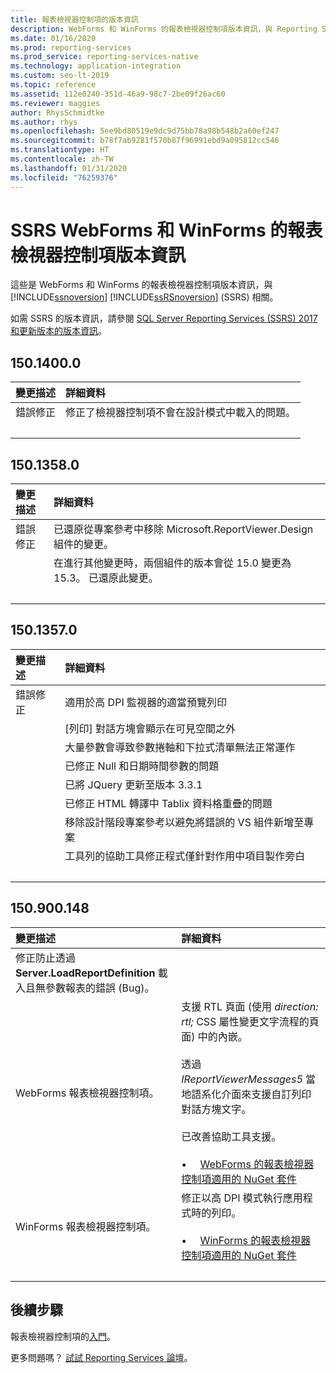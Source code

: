 ```yaml
---
title: 報表檢視器控制項的版本資訊
description: WebForms 和 WinForms 的報表檢視器控制項版本資訊，與 Reporting Services 有關。
ms.date: 01/16/2020
ms.prod: reporting-services
ms.prod_service: reporting-services-native
ms.technology: application-integration
ms.custom: seo-lt-2019
ms.topic: reference
ms.assetid: 112e0240-351d-46a9-98c7-2be09f26ac60
ms.reviewer: maggies
author: RhysSchmidtke
ms.author: rhys
ms.openlocfilehash: 5ee9bd80519e9dc9d75bb78a98b548b2a60ef247
ms.sourcegitcommit: b78f7ab9281f570b87f96991ebd9a095812cc546
ms.translationtype: HT
ms.contentlocale: zh-TW
ms.lasthandoff: 01/31/2020
ms.locfileid: "76259376"
---
```

# <a name="release-notes-for-report-viewer-controls-for-webforms-and-winforms-of-ssrs"></a>SSRS WebForms 和 WinForms 的報表檢視器控制項版本資訊

這些是 WebForms 和 WinForms 的報表檢視器控制項版本資訊，與 [!INCLUDE[ssnoversion](../../includes/ssnoversion-md.md)] [!INCLUDE[ssRSnoversion](../../includes/ssrsnoversion-md.md)] (SSRS) 相關。

如需 SSRS 的版本資訊，請參閱 [SQL Server Reporting Services (SSRS) 2017 和更新版本的版本資訊](../release-notes-reporting-services.md)。

## <a name="15014000"></a>150.1400.0
| 變更描述 | 詳細資料 |
| :----------------- | :------ |
| 錯誤修正 | 修正了檢視器控制項不會在設計模式中載入的問題。 |
| &nbsp; | &nbsp; |

## <a name="15013580"></a>150.1358.0
| 變更描述 | 詳細資料 |
| :----------------- | :------ |
| 錯誤修正 | 已還原從專案參考中移除 Microsoft.ReportViewer.Design 組件的變更。 |
|           | 在進行其他變更時，兩個組件的版本會從 15.0 變更為 15.3。 已還原此變更。 |
| &nbsp; | &nbsp; |

## <a name="15013570"></a>150.1357.0
| 變更描述 | 詳細資料 |
| :----------------- | :------ |
| 錯誤修正  | 適用於高 DPI 監視器的適當預覽列印 |
|            | [列印] 對話方塊會顯示在可見空間之外 |
|            | 大量參數會導致參數捲軸和下拉式清單無法正常運作 |
|            | 已修正 Null 和日期時間參數的問題 |
|            | 已將 JQuery 更新至版本 3.3.1 |
|            | 已修正 HTML 轉譯中 Tablix 資料格重疊的問題 |
|            | 移除設計階段專案參考以避免將錯誤的 VS 組件新增至專案 |
|            | 工具列的協助工具修正程式僅針對作用中項目製作旁白 |
| &nbsp; | &nbsp; |

## <a name="150900148"></a>150.900.148

| 變更描述 | 詳細資料 |
| :----------------- | :------ |
| 修正防止透過 **Server.LoadReportDefinition** 載入且無參數報表的錯誤 (Bug)。 | &nbsp; |
| WebForms 報表檢視器控制項。 | 支援 RTL 頁面 (使用 *direction: rtl;* CSS 屬性變更文字流程的頁面) 中的內嵌。<br/><br/>透過 *IReportViewerMessages5* 當地語系化介面來支援自訂列印對話方塊文字。<br/><br/>已改善協助工具支援。<br/><br/>&bull; &nbsp; &nbsp; [WebForms 的報表檢視器控制項適用的 NuGet 套件](https://www.nuget.org/packages/Microsoft.ReportingServices.ReportViewerControl.Webforms/150.900.148) |
| WinForms 報表檢視器控制項。 | 修正以高 DPI 模式執行應用程式時的列印。<br/><br/>&bull; &nbsp; &nbsp; [WinForms 的報表檢視器控制項適用的 NuGet 套件](https://www.nuget.org/packages/Microsoft.ReportingServices.ReportViewerControl.Winforms/150.900.148) |
| &nbsp; | &nbsp; |

## <a name="next-steps"></a>後續步驟

報表檢視器控制項的[入門](integrating-reporting-services-using-reportviewer-controls-get-started.md)。

更多問題嗎？ [試試 Reporting Services 論壇](https://go.microsoft.com/fwlink/?LinkId=620231)。
